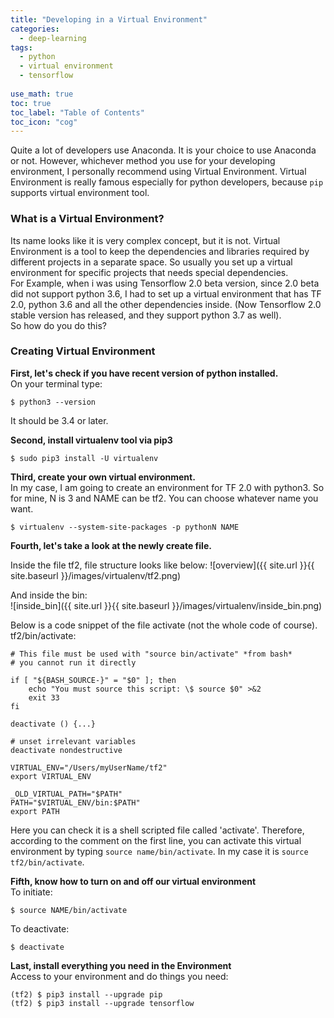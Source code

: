 ```yaml
---
title: "Developing in a Virtual Environment"
categories:
  - deep-learning
tags:
  - python
  - virtual environment
  - tensorflow
  
use_math: true
toc: true
toc_label: "Table of Contents"
toc_icon: "cog"
---
```

Quite a lot of developers use Anaconda. It is your choice to use Anaconda or not.
However, whichever method you use for your developing environment, I personally recommend using Virtual Environment.
Virtual Environment is really famous especially for python developers, because `pip` supports virtual environment tool.  

### What is a Virtual Environment?
Its name looks like it is very complex concept, but it is not. 
Virtual Environment is a tool to keep the dependencies and libraries required by different projects in a separate space. 
So usually you set up a virtual environment for specific projects that needs special dependencies.  
For Example, when i was using Tensorflow 2.0 beta version, since 2.0 beta did not support python 3.6, I had to set up a
virtual environment that has TF 2.0, python 3.6 and all the other dependencies inside. 
(Now Tensorflow 2.0 stable version has released, and they support python 3.7 as well).  
So how do you do this?

### Creating Virtual Environment
**First, let's check if you have recent version of python installed.**  
On your terminal type:
```
$ python3 --version
```
It should be 3.4 or later.  


**Second, install virtualenv tool via pip3** 
```
$ sudo pip3 install -U virtualenv
```

**Third, create your own virtual environment.**  
In my case, I am going to create an environment for TF 2.0 with python3. So for mine, N is 3 and NAME can be tf2.
You can choose whatever name you want.
```
$ virtualenv --system-site-packages -p pythonN NAME
```

**Fourth, let's take a look at the newly create file.**

Inside the file tf2, file structure looks like below:
![overview]({{ site.url }}{{ site.baseurl }}/images/virtualenv/tf2.png)   

And inside the bin:  
![inside_bin]({{ site.url }}{{ site.baseurl }}/images/virtualenv/inside_bin.png)

Below is a code snippet of the file activate (not the whole code of course).  
tf2/bin/activate:
```
# This file must be used with "source bin/activate" *from bash*
# you cannot run it directly

if [ "${BASH_SOURCE-}" = "$0" ]; then
    echo "You must source this script: \$ source $0" >&2
    exit 33
fi

deactivate () {...}

# unset irrelevant variables
deactivate nondestructive

VIRTUAL_ENV="/Users/myUserName/tf2"
export VIRTUAL_ENV

_OLD_VIRTUAL_PATH="$PATH"
PATH="$VIRTUAL_ENV/bin:$PATH"
export PATH
```
Here you can check it is a shell scripted file called 'activate'. Therefore, according to the comment on the first line, 
you can activate this virtual environment by typing `source name/bin/activate`. In my case it is `source tf2/bin/activate`.

**Fifth, know how to turn on and off our virtual environment**  
To initiate:
```
$ source NAME/bin/activate
```

To deactivate:
```
$ deactivate
```

**Last, install everything you need in the Environment**  
Access to your environment and do things you need:
```
(tf2) $ pip3 install --upgrade pip
(tf2) $ pip3 install --upgrade tensorflow
```